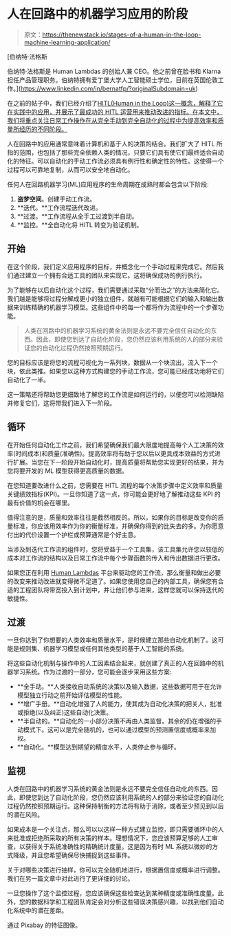 # 人在回路中的机器学习应用的阶段

> 原文：<https://thenewstack.io/stages-of-a-human-in-the-loop-machine-learning-application/>

[](https://www.linkedin.com/in/bernatfp/?originalSubdomain=uk)

 [伯纳特·法格斯

伯纳特·法格斯是 Human Lambdas 的创始人兼 CEO。他之前曾在脸书和 Klarna 担任产品管理职务。伯纳特拥有爱丁堡大学人工智能硕士学位，目前在英国伦敦工作。](https://www.linkedin.com/in/bernatfp/?originalSubdomain=uk) [](https://www.linkedin.com/in/bernatfp/?originalSubdomain=uk)

在之前的帖子中，我们已经介绍了[HITL(Human in the Loop)这一概念，解释了它在实践中的应用，并展示了最成功的 HITL 运营用来推动改进的指标。在本文中，我们将重点关注日常工作操作在从完全手动到完全自动化的过程中为提高效率和质量所经历的不同阶段。](https://www.humanlambdas.com/post/an-introduction-to-human-in-the-loop)

人在回路中的应用通常意味着计算机和基于人的决策的结合。我们扩大了 HITL 所指的范围，也包括了那些完全依赖人类的情况，只要它们具有使它们最终适合自动化的特征。可以自动化的手动工作流必须具有例行性和确定性的特性。这使得一个过程可以可靠地复制，从而可以安全地自动化。

任何人在回路机器学习(ML)应用程序的生命周期在成熟时都会包含以下阶段:

1.  **盗梦空间**。创建手动工作流。
2.  **迭代。**工作流程迭代改进。
3.  **过渡。**工作流程从全手工过渡到半自动。
4.  **监控。**全自动化将 HITL 转变为验证机制。

## 开始

在这个阶段，我们定义应用程序的目标，并概念化一个手动过程来完成它。然后我们通过建立一个拥有合适工具的团队来实现它。这将确保成功的例行执行。

为了能够在以后自动化这个过程，我们需要通过采取“分而治之”的方法来简化它。我们越是能够将过程分解成更小的独立组件，就越有可能根据它们的输入和输出数据来训练精确的机器学习模型。这些组件中的每一个都将作为流程中的一个步骤功能。

> 人类在回路中的机器学习系统的黄金法则是永远不要完全信任自动化的东西。因此，即使您到达了自动化阶段，您仍然应该利用系统的人的部分来验证您的自动化过程仍然按照预期运行。

您的目标应该是将您的流程可视化为一系列块，数据从一个块流出，流入下一个块，依此类推。如果您以这种方式构建您的手动工作流，您可能已经成功地将它们自动化了一半。

这一策略还将帮助您更细致地了解您的工作流是如何运行的，以便您可以检测缺陷并修复它们，这将带我们进入下一阶段。

## 循环

在开始任何自动化工作之前，我们希望确保我们最大限度地提高每个人工决策的效率(时间成本)和质量(准确性)。提高效率将有助于您以后以更具成本效益的方式进行扩展。当您在下一阶段开始自动化时，提高质量将帮助您实现更好的结果，并为您将要开发的 ML 模型获得更高质量的数据。

在您知道要改进什么之前，您需要在 HITL 流程的每个决策步骤中定义效率和质量关键绩效指标(KPI)。一旦你知道了这一点，你可能会更好地了解推动这些 KPI 的最有价值的机会在哪里。

值得注意的是，质量和效率往往是截然相反的。所以，如果你的目标是改变你的质量标准，你应该用效率作为你的衡量标准，并确保你得到的比失去的多。为你愿意付出的代价设置一个护栏或预算通常是个好主意。

当涉及到迭代工作流的组件时，您将受益于一个工具集，该工具集允许您以较低的成本对工作流的结构以及日常工作流中每个步骤函数的传入和传出数据进行更改。

如果您正在利用 [Human Lambdas](http://humanlambdas.com) 平台来驱动您的工作流，那么衡量和做出必要的改变来推动改进就变得微不足道了。如果您使用您自己的内部工具，确保您有合适的工程团队将带宽投入到计划中，并让他们参与进来，这样您就可以保持迭代的敏捷性。

## 过渡

一旦你达到了你想要的人类效率和质量水平，是时候建立那些自动化机制了。这可能是规则集、机器学习模型或任何其他类型的基于人工智能的系统。

将这些自动化机制与操作中的人工因素结合起来，就创建了真正的人在回路中的机器学习系统。作为过渡的一部分，您可能会逐步采用这些方案:

*   **全手动。**人类接收自动系统的决策以及输入数据，这些数据可用于在允许模型独立行动之前开始评估模型的性能。
*   **增广手册。**自动化增强了人的能力，使其成为自动化决策的把关人，批准或拒绝(以及纠正)这些自动化决策。
*   **半自动的。**自动化的一小部分决策不再由人类监督。其余的仍在增强的手动模式下。这可以是完全随机的，也可以通过模型的预测置信度或概率来加权。
*   **自动化。**模型达到期望的精度水平，人类停止参与循环。

## 监视

人类在回路中的机器学习系统的黄金法则是永远不要完全信任自动化的东西。因此，即使您到达了自动化阶段，您仍然应该利用系统的人的部分来验证您的自动化过程仍然按照预期运行。这种保持制衡的方法将有助于消除，或者至少预见到以后的潜在风险。

如果成本是一个关注点，那么可以以这样一种方式建立监控，即只需要循环中的人来批准或拒绝所采取的所有决策的样本。理想情况下，您应该预算足够的人工审查，以获得关于系统准确性的精确统计度量。这是因为有时 ML 系统以微妙的方式降级，并且您希望确保尽快捕捉到这些事件。

关于对哪些决策进行抽样，你可以完全随机地进行，根据置信度或概率进行调整。我们在另一篇文章中对此进行了更详细的讨论。

一旦您操作了这个监控过程，您应该确保这些检查达到某种精度或准确性度量。此外，您的数据科学和工程团队肯定会对分析这些错误决策感兴趣，以找到他们自动化系统中的潜在差距。

通过 Pixabay 的特征图像。

<svg xmlns:xlink="http://www.w3.org/1999/xlink" viewBox="0 0 68 31" version="1.1"><title>Group</title> <desc>Created with Sketch.</desc></svg>